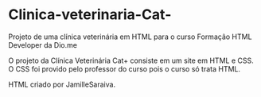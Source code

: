 # Clinica-veterinaria-Cat-
Projeto de uma clínica veterinária em HTML para o curso Formação HTML Developer da Dio.me

O projeto da Clínica Veterinária Cat+ consiste em um site em HTML e CSS. 
O CSS foi provido pelo professor do curso pois o curso só trata HTML.

HTML criado por JamilleSaraiva.
